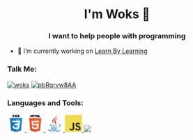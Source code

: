 <h1 align="center">I'm Woks 👋</h1>
<h3 align="center">I want to help people with programming</h3>

- 🔭 I’m currently working on [Learn By Learning](https://github.com/Learn-by-learning)

<h3 align="left">Talk Me:</h3>
<p align="left">
<a href="https://www.youtube.com/c/woks" target="blank"><img align="center" src="https://raw.githubusercontent.com/rahuldkjain/github-profile-readme-generator/master/src/images/icons/Social/youtube.svg" alt="woks" height="30" width="40" /></a>
<a href="https://discord.gg/pbRqrvw8AA" target="blank"><img align="center" src="https://raw.githubusercontent.com/rahuldkjain/github-profile-readme-generator/master/src/images/icons/Social/discord.svg" alt="pbRqrvw8AA" height="30" width="40" /></a>
</p>

<h3 align="left">Languages and Tools:</h3>
<p align="left"> <a href="https://www.w3schools.com/css/" target="_blank"> <img src="https://raw.githubusercontent.com/devicons/devicon/master/icons/css3/css3-original-wordmark.svg" alt="css3" width="40" height="40"/> </a> <a href="https://www.w3.org/html/" target="_blank"> <img src="https://raw.githubusercontent.com/devicons/devicon/master/icons/html5/html5-original-wordmark.svg" alt="html5" width="40" height="40"/> </a> <a href="https://www.java.com" target="_blank"> <img src="https://raw.githubusercontent.com/devicons/devicon/master/icons/java/java-original.svg" alt="java" width="40" height="40"/> </a> <a href="https://developer.mozilla.org/en-US/docs/Web/JavaScript" target="_blank"> <img src="https://raw.githubusercontent.com/devicons/devicon/master/icons/javascript/javascript-original.svg" alt="javascript" width="40" height="40"/>
  
<img src="https://github-readme-stats.vercel.app/api?username=woksnew&show_icons=true&locale=es&theme=tokyonight">

